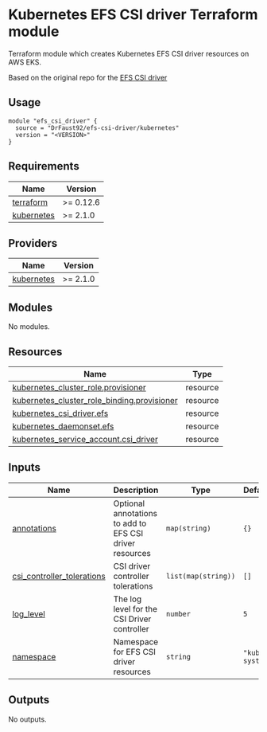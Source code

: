 # Kubernetes EFS CSI driver Terraform module 

Terraform module which creates Kubernetes EFS CSI driver resources on AWS EKS.

Based on the original repo for the [EFS CSI driver](https://github.com/kubernetes-sigs/aws-efs-csi-driver)

## Usage

```hcl
module "efs_csi_driver" {
  source = "DrFaust92/efs-csi-driver/kubernetes"
  version = "<VERSION>"
}
```

<!-- BEGINNING OF PRE-COMMIT-TERRAFORM DOCS HOOK -->
## Requirements

| Name | Version |
|------|---------|
| <a name="requirement_terraform"></a> [terraform](#requirement\_terraform) | >= 0.12.6 |
| <a name="requirement_kubernetes"></a> [kubernetes](#requirement\_kubernetes) | >= 2.1.0 |

## Providers

| Name | Version |
|------|---------|
| <a name="provider_kubernetes"></a> [kubernetes](#provider\_kubernetes) | >= 2.1.0 |

## Modules

No modules.

## Resources

| Name | Type |
|------|------|
| [kubernetes_cluster_role.provisioner](https://registry.terraform.io/providers/hashicorp/kubernetes/latest/docs/resources/cluster_role) | resource |
| [kubernetes_cluster_role_binding.provisioner](https://registry.terraform.io/providers/hashicorp/kubernetes/latest/docs/resources/cluster_role_binding) | resource |
| [kubernetes_csi_driver.efs](https://registry.terraform.io/providers/hashicorp/kubernetes/latest/docs/resources/csi_driver) | resource |
| [kubernetes_daemonset.efs](https://registry.terraform.io/providers/hashicorp/kubernetes/latest/docs/resources/daemonset) | resource |
| [kubernetes_service_account.csi_driver](https://registry.terraform.io/providers/hashicorp/kubernetes/latest/docs/resources/service_account) | resource |

## Inputs

| Name | Description | Type | Default | Required |
|------|-------------|------|---------|:--------:|
| <a name="input_annotations"></a> [annotations](#input\_annotations) | Optional annotations to add to EFS CSI driver resources | `map(string)` | `{}` | no |
| <a name="input_csi_controller_tolerations"></a> [csi\_controller\_tolerations](#input\_csi\_controller\_tolerations) | CSI driver controller tolerations | `list(map(string))` | `[]` | no |
| <a name="input_log_level"></a> [log\_level](#input\_log\_level) | The log level for the CSI Driver controller | `number` | `5` | no |
| <a name="input_namespace"></a> [namespace](#input\_namespace) | Namespace for EFS CSI driver resources | `string` | `"kube-system"` | no |

## Outputs

No outputs.
<!-- END OF PRE-COMMIT-TERRAFORM DOCS HOOK -->